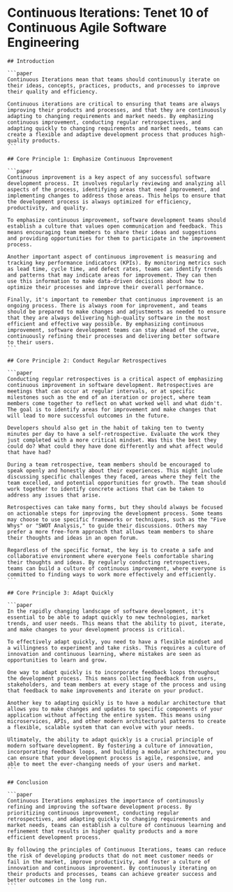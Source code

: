 # Continuous Iterations: Tenet 10 of Continuous Agile Software Engineering

````sidebyside
## Introduction

```paper
Continuous Iterations mean that teams should continuously iterate on their ideas, concepts, practices, products, and processes to improve their quality and efficiency. 

Continuous iterations are critical to ensuring that teams are always improving their products and processes, and that they are continuously adapting to changing requirements and market needs. By emphasizing continuous improvement, conducting regular retrospectives, and adapting quickly to changing requirements and market needs, teams can create a flexible and adaptive development process that produces high-quality products.
```
````

````sidebyside
## Core Principle 1: Emphasize Continuous Improvement

```paper
Continuous improvement is a key aspect of any successful software development process. It involves regularly reviewing and analyzing all aspects of the process, identifying areas that need improvement, and implementing changes to address those areas. This helps to ensure that the development process is always optimized for efficiency, productivity, and quality.

To emphasize continuous improvement, software development teams should establish a culture that values open communication and feedback. This means encouraging team members to share their ideas and suggestions and providing opportunities for them to participate in the improvement process.

Another important aspect of continuous improvement is measuring and tracking key performance indicators (KPIs). By monitoring metrics such as lead time, cycle time, and defect rates, teams can identify trends and patterns that may indicate areas for improvement. They can then use this information to make data-driven decisions about how to optimize their processes and improve their overall performance.

Finally, it's important to remember that continuous improvement is an ongoing process. There is always room for improvement, and teams should be prepared to make changes and adjustments as needed to ensure that they are always delivering high-quality software in the most efficient and effective way possible. By emphasizing continuous improvement, software development teams can stay ahead of the curve, continuously refining their processes and delivering better software to their users.
```
````

````sidebyside
## Core Principle 2: Conduct Regular Retrospectives

```paper
Conducting regular retrospectives is a critical aspect of emphasizing continuous improvement in software development. Retrospectives are meetings that can occur at regular intervals, or at specific milestones such as the end of an iteration or project, where team members come together to reflect on what worked well and what didn't. The goal is to identify areas for improvement and make changes that will lead to more successful outcomes in the future.

Developers should also get in the habit of taking ten to twenty minutes per day to have a self-retrospective. Evaluate the work they just completed with a more critical mindset. Was this the best they could do? What could they have done differently and what affect would that have had?

During a team retrospective, team members should be encouraged to speak openly and honestly about their experiences. This might include discussing specific challenges they faced, areas where they felt the team excelled, and potential opportunities for growth. The team should work together to identify concrete actions that can be taken to address any issues that arise.

Retrospectives can take many forms, but they should always be focused on actionable steps for improving the development process. Some teams may choose to use specific frameworks or techniques, such as the "Five Whys" or "SWOT Analysis," to guide their discussions. Others may prefer a more free-form approach that allows team members to share their thoughts and ideas in an open forum.

Regardless of the specific format, the key is to create a safe and collaborative environment where everyone feels comfortable sharing their thoughts and ideas. By regularly conducting retrospectives, teams can build a culture of continuous improvement, where everyone is committed to finding ways to work more effectively and efficiently.
```
````

````sidebyside
## Core Principle 3: Adapt Quickly

```paper
In the rapidly changing landscape of software development, it's essential to be able to adapt quickly to new technologies, market trends, and user needs. This means that the ability to pivot, iterate, and make changes to your development process is critical.

To effectively adapt quickly, you need to have a flexible mindset and a willingness to experiment and take risks. This requires a culture of innovation and continuous learning, where mistakes are seen as opportunities to learn and grow.

One way to adapt quickly is to incorporate feedback loops throughout the development process. This means collecting feedback from users, stakeholders, and team members at every stage of the process and using that feedback to make improvements and iterate on your product.

Another key to adapting quickly is to have a modular architecture that allows you to make changes and updates to specific components of your application without affecting the entire system. This means using microservices, APIs, and other modern architectural patterns to create a flexible, scalable system that can evolve with your needs.

Ultimately, the ability to adapt quickly is a crucial principle of modern software development. By fostering a culture of innovation, incorporating feedback loops, and building a modular architecture, you can ensure that your development process is agile, responsive, and able to meet the ever-changing needs of your users and market.
```
````

````sidebyside
## Conclusion

```paper
Continuous Iterations emphasizes the importance of continuously refining and improving the software development process. By prioritizing continuous improvement, conducting regular retrospectives, and adapting quickly to changing requirements and market needs, teams can establish a culture of continuous learning and refinement that results in higher quality products and a more efficient development process.

By following the principles of Continuous Iterations, teams can reduce the risk of developing products that do not meet customer needs or fail in the market, improve productivity, and foster a culture of innovation and continuous improvement. By continuously iterating on their products and processes, teams can achieve greater success and better outcomes in the long run.
```
````
